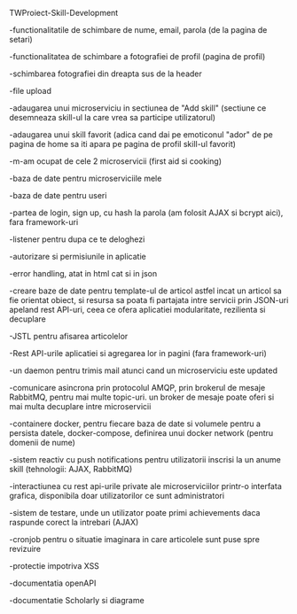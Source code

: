 TWProiect-Skill-Development

-functionalitatile de schimbare de nume, email, parola (de la pagina de setari)

-functionalitatea de schimbare a fotografiei de profil (pagina de profil)

-schimbarea fotografiei din dreapta sus de la header

-file upload

-adaugarea unui microserviciu in sectiunea de "Add skill" (sectiune ce desemneaza skill-ul la care vrea sa participe utilizatorul)

-adaugarea unui skill favorit (adica cand dai pe emoticonul "ador" de pe pagina de home sa iti apara pe pagina de profil skill-ul favorit)

-m-am ocupat de cele 2 microservicii (first aid si cooking)

-baza de date pentru microserviciile mele

-baza de date pentru useri

-partea de login, sign up, cu hash la parola (am folosit AJAX si bcrypt aici), fara framework-uri

-listener pentru dupa ce te deloghezi

-autorizare si permisiunile in aplicatie

-error handling, atat in html cat si in json

-creare baze de date pentru template-ul de articol astfel incat un articol sa fie orientat obiect, si resursa sa poata fi partajata intre servicii prin JSON-uri apeland rest API-uri, ceea ce ofera aplicatiei modularitate, rezilienta si decuplare

-JSTL pentru afisarea articolelor

-Rest API-urile aplicatiei si agregarea lor in pagini (fara framework-uri)

-un daemon pentru trimis mail atunci cand un microserviciu este updated

-comunicare asincrona prin protocolul AMQP, prin brokerul de mesaje RabbitMQ, pentru mai multe topic-uri. un broker de mesaje poate oferi si mai multa decuplare intre microservicii

-containere docker, pentru fiecare baza de date si volumele pentru a persista datele, docker-compose, definirea unui docker network (pentru domenii de nume)

-sistem reactiv cu push notifications pentru utilizatorii inscrisi la un anume skill (tehnologii: AJAX, RabbitMQ)

-interactiunea cu rest api-urile private ale microserviciilor printr-o interfata grafica, disponibila doar utilizatorilor ce sunt administratori

-sistem de testare, unde un utilizator poate primi achievements daca raspunde corect la intrebari (AJAX)

-cronjob pentru o situatie imaginara in care articolele sunt puse spre revizuire

-protectie impotriva XSS

-documentatia openAPI

-documentatie Scholarly si diagrame

